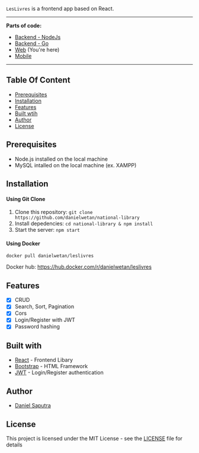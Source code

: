`LesLivres` is a frontend app based on React.

---

**Parts of code:**
* [Backend - NodeJs](https://github.com/danielwetan/leslivres-backend-nodejs)
* [Backend - Go](https://github.com/danielwetan/leslivres-backend-go)
* [Web](https://github.com/danielwetan/leslivres) (You're here)
* [Mobile](https://github.com/danielwetan/leslivres-mobile)

---

## Table Of Content
* [Prerequisites](https://github.com/danielwetan/national-library#prerequisites)
* [Installation](https://github.com/danielwetan/national-library#installation)
* [Features](https://github.com/danielwetan/national-library#features)
* [Built wtih](https://github.com/danielwetan/national-library#features)
* [Author](https://github.com/danielwetan/national-library#author)
* [License](https://github.com/danielwetan/national-library#license)

## Prerequisites
- Node.js installed on the local machine
- MySQL intalled on the local machine (ex. XAMPP)

## Installation

#### Using Git Clone
1. Clone this repository:
    `git clone https://github.com/danielwetan/national-library`
2. Install depedencies:
    `cd national-library & npm install`
4. Start the server:
    `npm start`
 
#### Using Docker
```docker pull danielwetan/leslivres ```

Docker hub: https://hub.docker.com/r/danielwetan/leslivres


## Features
- [x] CRUD
- [x] Search, Sort, Pagination
- [x] Cors
- [x] Login/Register with JWT
- [x] Password hashing

## Built with
- [React](https://reactjs.org/) - Frontend Libary
- [Bootstrap](https://getbootstrap.com) - HTML Framework
- [JWT](https://jwt.io/) - Login/Register authentication

## Author
- [Daniel Saputra](https://www.linkedin.com/in/danielwetan/)

## License
This project is licensed under the MIT License - see the [LICENSE](https://github.com/danielwetan/national-library/blob/master/LICENSE) file for details
